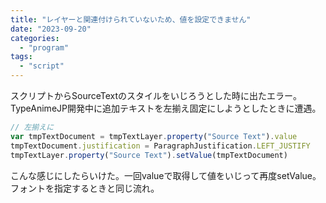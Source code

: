 ```yaml
---
title: "レイヤーと関連付けられていないため、値を設定できません"
date: "2023-09-20"
categories: 
  - "program"
tags: 
  - "script"
---
```


スクリプトからSourceTextのスタイルをいじろうとした時に出たエラー。TypeAnimeJP開発中に追加テキストを左揃え固定にしようとしたときに遭遇。

```javascript
// 左揃えに
var tmpTextDocument = tmpTextLayer.property("Source Text").value
tmpTextDocument.justification = ParagraphJustification.LEFT_JUSTIFY
tmpTextLayer.property("Source Text").setValue(tmpTextDocument)
```

こんな感じにしたらいけた。一回valueで取得して値をいじって再度setValue。フォントを指定するときと同じ流れ。
